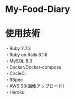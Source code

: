 # My-Food-Diary

# 使用技術
・Ruby 2.7.3  
・Ruby on Rails 6.1.6  
・MySQL 8.0  
・Docker/Docker-compose   
・CircleCi    
・RSpec   
・AWS S3(画像アップロード）  
・Heroku
